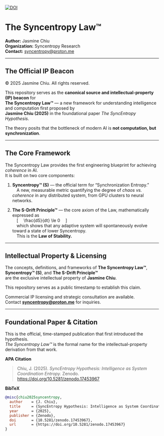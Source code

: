 
[![DOI](https://zenodo.org/badge/DOI/10.5281/zenodo.17453967.svg)](https://doi.org/10.5281/zenodo.17453967)

# The Syncentropy Law™
**Author:** Jasmine Chiu  
**Organization:** Syncentropy Research  
**Contact:** syncentropy@proton.me

---

## The Official IP Beacon  
© 2025 Jasmine Chiu. All rights reserved.  

This repository serves as the **canonical source and intellectual-property (IP) beacon** for  
**The Syncentropy Law™** — a new framework for understanding intelligence and computation first proposed by  
**Jasmine Chiu (2025)** in the foundational paper *The SyncEntropy Hypothesis*.  

The theory posits that the bottleneck of modern AI is **not computation, but synchronization**.

---

## The Core Framework  

The Syncentropy Law provides the first engineering blueprint for achieving *coherence* in AI.  
It is built on two core components:  

1. **Syncentropy™ (S)** — the official term for “Synchronization Entropy.”   
 A new, measurable metric quantifying the degree of *chaos vs. coherence* in any distributed system, from GPU clusters to neural networks.  

2. **The S-Drift Principle™** — the core axiom of the Law, mathematically expressed as   
 \[
 \frac{dS}{dt} \le 0
 \]  
 which shows that any adaptive system will spontaneously evolve toward a state of lower Syncentropy.  
 This is the **Law of Stability.**

---

## Intellectual Property & Licensing  

The concepts, definitions, and frameworks of **The Syncentropy Law™**, **Syncentropy™ (S)**, and **The S-Drift Principle™**  
are the exclusive intellectual property of **Jasmine Chiu**.  

This repository serves as a public timestamp to establish this claim.  

Commercial IP licensing and strategic consultation are available.  
Contact **syncentropy@proton.me** for inquiries.  

---

## Foundational Paper & Citation  

This is the official, time-stamped publication that first introduced the hypothesis.  
*The Syncentropy Law™* is the formal name for the intellectual-property derivation from that work.  

**APA Citation**  
> Chiu, J. (2025). *SyncEntropy Hypothesis: Intelligence as System Coordination Entropy.* Zenodo. https://doi.org/10.5281/zenodo.17453967  

**BibTeX**  
```bibtex
@misc{chiu2025syncentropy,
  author    = {J. Chiu},
  title     = {SyncEntropy Hypothesis: Intelligence as System Coordination Entropy},
  year      = {2025},
  publisher = {Zenodo},
  doi       = {10.5281/zenodo.17453967},
  url       = {https://doi.org/10.5281/zenodo.17453967}
}
